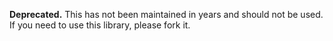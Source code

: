 **Deprecated.** This has not been maintained in years and should not be used. If you need to use
this library, please fork it.
